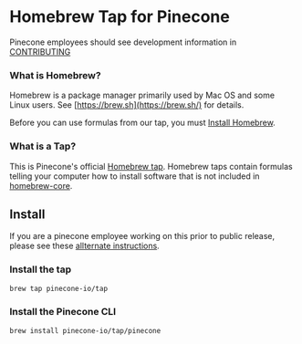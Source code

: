# Homebrew Tap for Pinecone

Pinecone employees should see development information in [CONTRIBUTING](./CONTRIBUTING.md)

### What is Homebrew?

Homebrew is a package manager primarily used by Mac OS and some Linux users. See  [https://brew.sh](https://brew.sh/) for details. 

Before you can use formulas from our tap, you must [Install Homebrew](https://brew.sh/).

### What is a Tap?

This is Pinecone's official [Homebrew tap](https://docs.brew.sh/Taps). Homebrew taps contain formulas telling your computer how to install software that is not included in [homebrew-core](https://github.com/Homebrew/homebrew-core).

## Install

If you are a pinecone employee working on this prior to public release, please see these [allternate instructions](./CONTRIBUTING.md).

### Install the tap

```sh
brew tap pinecone-io/tap
```

### Install the Pinecone CLI

```
brew install pinecone-io/tap/pinecone
```